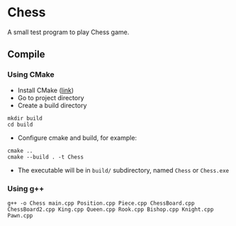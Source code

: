 # Chess

A small test program to play Chess game.

## Compile

### Using CMake
- Install CMake ([link](https://cmake.org/ "CMake home page"))
- Go to project directory
- Create a build directory
```
mkdir build
cd build
```
- Configure cmake and build, for example:
```
cmake ..
cmake --build . -t Chess
```
- The executable will be in `build/` subdirectory, named `Chess` or `Chess.exe`

### Using g++

```
g++ -o Chess main.cpp Position.cpp Piece.cpp ChessBoard.cpp ChessBoard2.cpp King.cpp Queen.cpp Rook.cpp Bishop.cpp Knight.cpp Pawn.cpp
```
